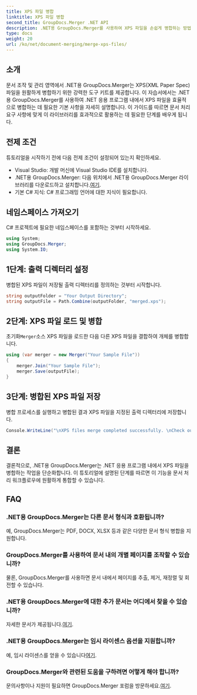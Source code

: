 ```yaml
---
title: XPS 파일 병합
linktitle: XPS 파일 병합
second_title: GroupDocs.Merger .NET API
description: .NET용 GroupDocs.Merger를 사용하여 XPS 파일을 손쉽게 병합하는 방법을 알아보세요. .NET 애플리케이션에서 문서 처리를 단순화합니다.
type: docs
weight: 20
url: /ko/net/document-merging/merge-xps-files/
---
```

## 소개
문서 조작 및 관리 영역에서 .NET용 GroupDocs.Merger는 XPS(XML Paper Spec) 파일을 원활하게 병합하기 위한 강력한 도구 키트를 제공합니다. 이 자습서에서는 .NET용 GroupDocs.Merger를 사용하여 .NET 응용 프로그램 내에서 XPS 파일을 효율적으로 병합하는 데 필요한 기본 사항을 자세히 설명합니다. 이 가이드를 따르면 문서 처리 요구 사항에 맞게 이 라이브러리를 효과적으로 활용하는 데 필요한 단계를 배우게 됩니다.
## 전제 조건
튜토리얼을 시작하기 전에 다음 전제 조건이 설정되어 있는지 확인하세요.
- Visual Studio: 개발 머신에 Visual Studio IDE를 설치합니다.
-  .NET용 GroupDocs.Merger: 다음 위치에서 .NET용 GroupDocs.Merger 라이브러리를 다운로드하고 설치합니다.[여기](https://releases.groupdocs.com/merger/net/).
- 기본 C# 지식: C# 프로그래밍 언어에 대한 지식이 필요합니다.

## 네임스페이스 가져오기
C# 프로젝트에 필요한 네임스페이스를 포함하는 것부터 시작하세요.
```csharp
using System; 
using GroupDocs.Merger;
using System.IO;
```
## 1단계: 출력 디렉터리 설정
병합된 XPS 파일이 저장될 출력 디렉터리를 정의하는 것부터 시작합니다.
```csharp
string outputFolder = "Your Output Directory";
string outputFile = Path.Combine(outputFolder, "merged.xps");
```
## 2단계: XPS 파일 로드 및 병합
 초기화`Merger`소스 XPS 파일을 로드한 다음 다른 XPS 파일을 결합하여 개체를 병합합니다.
```csharp
using (var merger = new Merger("Your Sample File"))
{
    merger.Join("Your Sample File");
    merger.Save(outputFile);
}
```
## 3단계: 병합된 XPS 파일 저장
병합 프로세스를 실행하고 병합된 결과 XPS 파일을 지정된 출력 디렉터리에 저장합니다.
```csharp
Console.WriteLine("\nXPS files merge completed successfully. \nCheck output in {0}", outputFolder);
```

## 결론
결론적으로, .NET용 GroupDocs.Merger는 .NET 응용 프로그램 내에서 XPS 파일을 병합하는 작업을 단순화합니다. 이 튜토리얼에 설명된 단계를 따르면 이 기능을 문서 처리 워크플로우에 원활하게 통합할 수 있습니다.

## FAQ
### .NET용 GroupDocs.Merger는 다른 문서 형식과 호환됩니까?
예, GroupDocs.Merger는 PDF, DOCX, XLSX 등과 같은 다양한 문서 형식 병합을 지원합니다.
### GroupDocs.Merger를 사용하여 문서 내의 개별 페이지를 조작할 수 있습니까?
물론, GroupDocs.Merger를 사용하면 문서 내에서 페이지를 추출, 제거, 재정렬 및 회전할 수 있습니다.
### .NET용 GroupDocs.Merger에 대한 추가 문서는 어디에서 찾을 수 있습니까?
 자세한 문서가 제공됩니다.[여기](https://reference.groupdocs.com/merger/net/).
### .NET용 GroupDocs.Merger는 임시 라이센스 옵션을 지원합니까?
 예, 임시 라이센스를 얻을 수 있습니다[여기](https://purchase.groupdocs.com/temporary-license/).
### GroupDocs.Merger와 관련된 도움을 구하려면 어떻게 해야 합니까?
 문의사항이나 지원이 필요하면 GroupDocs.Merger 포럼을 방문하세요.[여기](https://forum.groupdocs.com/c/merger/32).